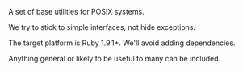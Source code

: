 A set of base utilities for POSIX systems.

We try to stick to simple interfaces, not hide exceptions.

The target platform is Ruby 1.9.1+.
We'll avoid adding dependencies.

Anything general or likely to be useful to many can be included.

